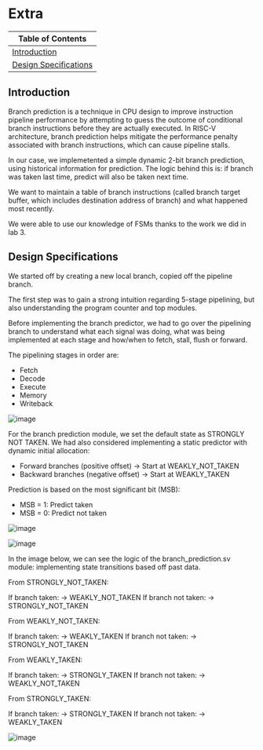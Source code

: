 # Extra

| Table of Contents |
|-|
| [Introduction](#introduction) |
| [Design Specifications](#design-specifications) |

## Introduction

Branch prediction is a  technique in CPU design to improve instruction pipeline performance by attempting to guess the outcome of conditional branch instructions before they are actually executed. In RISC-V architecture, branch prediction helps mitigate the performance penalty associated with branch instructions, which can cause pipeline stalls.

In our case, we implemetented a simple dynamic 2-bit branch prediction, using historical information for prediction. The logic behind this is: if branch was taken last time, predict will also be taken next time.

We want to maintain a table of branch instructions (called branch target buffer, which includes destination address of branch) and what happened most recently.

We were able to use our knowledge of FSMs thanks to the work we did in lab 3. 

## Design Specifications

We started off by creating a new local branch, copied off the pipeline branch.

The first step was to gain a strong intuition regarding 5-stage pipelining, but also understanding the program counter and top modules. 

Before implementing the branch predictor, we had to go over the pipelining branch to understand what each signal was doing, what was being implemented at each stage and how/when to fetch, stall, flush or forward.

The pipelining stages in order are:
  - Fetch
  - Decode
  - Execute
  - Memory
  - Writeback

![image](https://github.com/user-attachments/assets/8817e07f-d74a-4832-9221-adf632c221cf)

For the branch prediction module, we set the default state as STRONGLY NOT TAKEN. We had also considered implementing a static predictor with dynamic initial allocation: 
  - Forward branches (positive offset) → Start at WEAKLY_NOT_TAKEN
  - Backward branches (negative offset) → Start at WEAKLY_TAKEN

Prediction is based on the most significant bit (MSB):
  - MSB = 1: Predict taken
  - MSB = 0: Predict not taken

![image](https://github.com/user-attachments/assets/1eeb8945-b9ef-4d5e-ae69-573041c17640)

![image](https://github.com/user-attachments/assets/13fc2e57-34de-4ff3-b4db-66df63bbbaa6)

In the image below, we can see the logic of the branch_prediction.sv module: implementing state transitions based off past data.

From STRONGLY_NOT_TAKEN:

If branch taken: → WEAKLY_NOT_TAKEN
If branch not taken: → STRONGLY_NOT_TAKEN

From WEAKLY_NOT_TAKEN:

If branch taken: → WEAKLY_TAKEN
If branch not taken: → STRONGLY_NOT_TAKEN

From WEAKLY_TAKEN:

If branch taken: → STRONGLY_TAKEN
If branch not taken: → WEAKLY_NOT_TAKEN

From STRONGLY_TAKEN:

If branch taken: → STRONGLY_TAKEN
If branch not taken: → WEAKLY_TAKEN

![image](https://github.com/user-attachments/assets/6e58928a-7b76-4d47-a1c0-35c150668b10)


